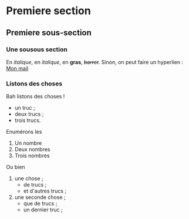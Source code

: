 # Premiere section

## Premiere sous-section

### Une sousous section

En _italique_, en *italique*, en **gras**, ~~barrer~~.
Sinon, on peut faire un hyperlien : [Mon mail](https://mail.google.com/mail/u/0/#inbox)

### Listons des choses

Bah listons des choses !

- un truc ;
- deux trucs ;
- trois trucs.

Enumérons les

1. Un nombre
2. Deux nombres
3. Trois nombres

Ou bien

1. une chose ;
	- de trucs ;
	- et d'autres trucs ;
2. une seconde chose ;
	- que de trucs ;
	- un dernier truc ;
  
  
